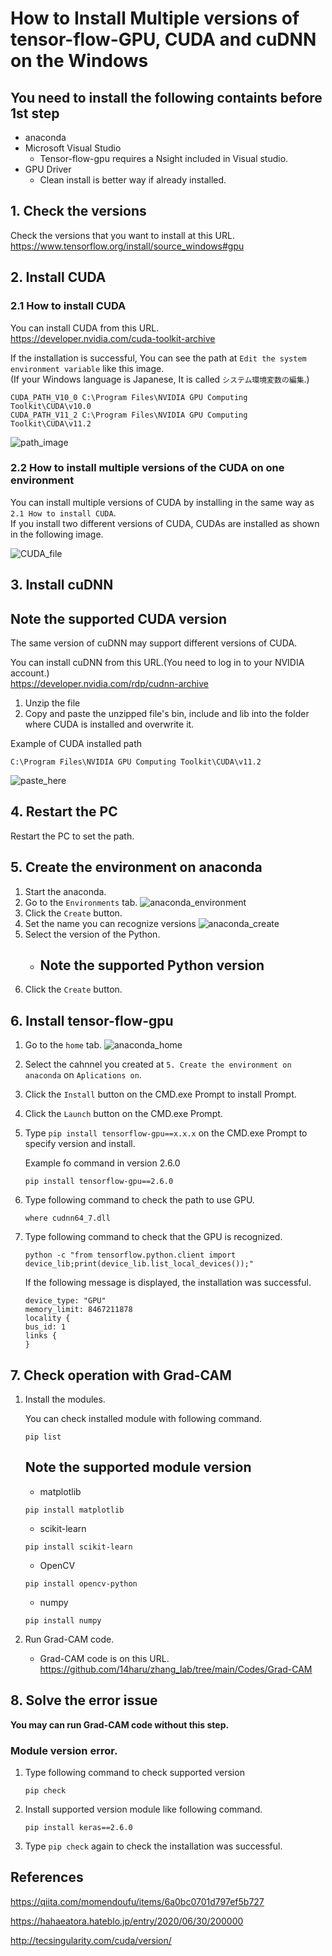 # How to Install Multiple versions of tensor-flow-GPU, CUDA and cuDNN on the Windows

## You need to install the following containts before 1st step
- anaconda
- Microsoft Visual Studio
    - Tensor-flow-gpu requires a Nsight included in Visual studio.
- GPU Driver
    - Clean install is better way if already installed.

## 1. Check the versions
Check the versions that you want to install at this URL.\
https://www.tensorflow.org/install/source_windows#gpu


## 2. Install CUDA
### 2.1 How to install CUDA
You can install CUDA from this URL.\
https://developer.nvidia.com/cuda-toolkit-archive

If the installation is successful, You can see the path at `Edit the system environment variable` like this image.\
(If your Windows language is Japanese, It is called `システム環境変数の編集`.)

```
CUDA_PATH_V10_0 C:\Program Files\NVIDIA GPU Computing Toolkit\CUDA\v10.0
CUDA_PATH_V11_2 C:\Program Files\NVIDIA GPU Computing Toolkit\CUDA\v11.2
```

![path_image](./images/system_environment_variable.PNG)

### 2.2 How to install multiple versions of the CUDA on one environment
You can install multiple versions of CUDA by installing in the same way as `2.1 How to install CUDA`.\
If you install two different versions of CUDA, CUDAs are installed as shown in the following image.

![CUDA_file](./images/CUDA_file.PNG)

## 3. Install cuDNN
## **Note the supported CUDA version**
The same version of cuDNN may support different versions of CUDA.

You can install cuDNN from this URL.(You need to log in to your NVIDIA account.)\
https://developer.nvidia.com/rdp/cudnn-archive

1. Unzip the file
2. Copy and paste the unzipped file's bin, include and lib into the folder where CUDA is installed and overwrite it.

Example of CUDA installed path
```
C:\Program Files\NVIDIA GPU Computing Toolkit\CUDA\v11.2
```
![paste_here](./images/paste_here.PNG)

## 4. Restart the PC
Restart the PC to set the path.

## 5. Create the environment on anaconda
1. Start the anaconda.
2. Go to the `Environments` tab.
![anaconda_environment](./images/anaconda_navigator_environment.PNG)
3. Click the `Create` button.
4. Set the name you can recognize versions
![anaconda_create](./images/anaconda_create.PNG)
5. Select the version of the Python.
    - ## **Note the supported Python version**
6. Click the `Create` button.



## 6. Install tensor-flow-gpu
1. Go to the `home` tab.
![anaconda_home](./images/anaconda_navigator_home.PNG)
2. Select the cahnnel you created at `5. Create the environment on anaconda` on `Aplications on`.
3. Click the `Install` button on the CMD.exe Prompt to install Prompt.
4. Click the `Launch` button on the CMD.exe Prompt.
5. Type `pip install tensorflow-gpu==x.x.x` on the CMD.exe Prompt to specify version and install.

    Example fo command in version 2.6.0
    ```
    pip install tensorflow-gpu==2.6.0
    ```
6. Type following command to check the path to use GPU.
    ```
    where cudnn64_7.dll
    ```
7. Type following command to check that the GPU is recognized.
    ```
    python -c "from tensorflow.python.client import device_lib;print(device_lib.list_local_devices());"
    ```
    If the following message is displayed, the installation was successful.
    ```
    device_type: "GPU"
    memory_limit: 8467211878
    locality {
    bus_id: 1
    links {
    }
    ```


## 7. Check operation with Grad-CAM
1. Install the modules.

    You can check installed module with following command.
    ```
    pip list
    ```
    ## **Note the supported module version**

    - matplotlib
    ```
    pip install matplotlib
    ```
    - scikit-learn
    ```
    pip install scikit-learn
    ```
    - OpenCV
    ```
    pip install opencv-python
    ```
    - numpy
    ```
    pip install numpy
    ```

2. Run Grad-CAM code.
    - Grad-CAM code is on this URL.\
    https://github.com/14haru/zhang_lab/tree/main/Codes/Grad-CAM

## 8. Solve the error issue

**You may can run Grad-CAM code without this step.**
### Module version error.
1. Type following command to check supported version
    ```
    pip check
    ```
2. Install supported version module like following command.
    ```
    pip install keras==2.6.0
    ```
3. Type `pip check` again to check the installation was successful.



## References
https://qiita.com/momendoufu/items/6a0bc0701d797ef5b727

https://hahaeatora.hateblo.jp/entry/2020/06/30/200000

http://tecsingularity.com/cuda/version/

